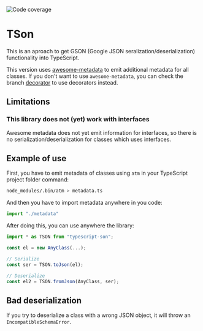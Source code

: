 ![Code coverage](https://img.shields.io/codecov/c/github/lilezek/tson/master.svg)

# TSon

This is an aproach to get GSON (Google JSON seralization/deserialization) functionality into TypeScript.

This version uses [awesome-metadata](https://github.com/lilezek/awesome-metadata) to emit additional metadata for all classes.
If you don't want to use `awesome-metadata`, you can check the branch [decorator](https://github.com/lilezek/tson/tree/decorator) to use decorators instead. 

## Limitations

### This library does not (yet) work with interfaces

Awesome metadata does not yet emit information for interfaces, so there is no serialization/deserialization for classes which uses interfaces.

## Example of use

First, you have to emit metadata of classes using `atm` in your TypeScript project folder command:

```sh
node_modules/.bin/atm > metadata.ts
```

And then you have to import metadata anywhere in you code:

```ts
import "./metadata"
```

After doing this, you can use anywhere the library:

```ts
import * as TSON from "typescript-son";

const el = new AnyClass(...);

// Serialize
const ser = TSON.toJson(el);

// Deserialize
const el2 = TSON.fromJson(AnyClass, ser);
```

## Bad deserialization

If you try to deserialize a class with a wrong JSON object, it will throw an `IncompatibleSchemaError`.